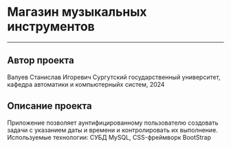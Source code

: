 # Магазин музыкальных инструментов
***
## Автор проекта
Валуев Станислав Игоревич
Сургутский государственный университет, кафедра автоматики и компьютерныйх систем, 2024
## Описание проекта
Приложение позволяет аунтифицированному пользователю создовать задачи с указанием даты и времени и контролировать их выполнение.
Используемые технологии: СУБД MySQL, CSS-фреймворк BootStrap
